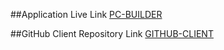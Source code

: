 ##Application Live Link
[PC-BUILDER](https://pc-builders.vercel.app/)

##GitHub Client Repository Link
[GITHUB-CLIENT](https://github.com/Sumon092/pc-builder)
